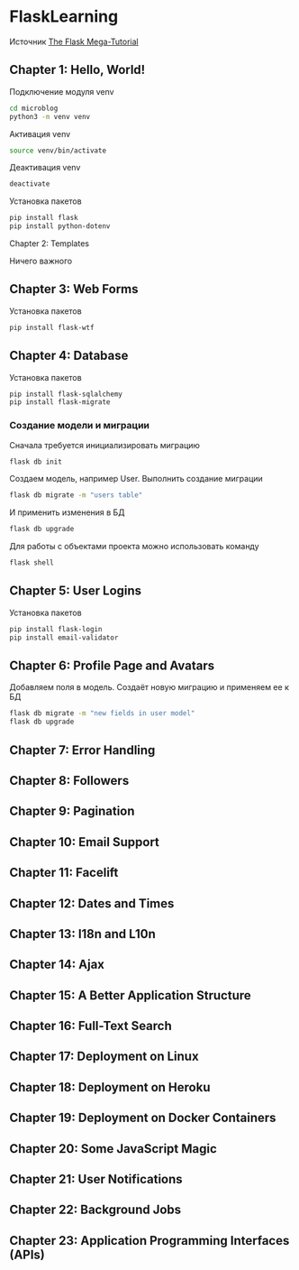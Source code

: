 FlaskLearning
==

Источник [The Flask Mega-Tutorial](https://blog.miguelgrinberg.com/post/the-flask-mega-tutorial-part-i-hello-world)

Chapter 1: Hello, World!
--

Подключение модуля venv

```bash
cd microblog
python3 -m venv venv
```

Активация venv

```bash
source venv/bin/activate
```

Деактивация venv

```bash
deactivate
```

Установка пакетов

```bash
pip install flask
pip install python-dotenv
```

Chapter 2: Templates

Ничего важного

Chapter 3: Web Forms
--

Установка пакетов

```bash
pip install flask-wtf
```

Chapter 4: Database
--

Установка пакетов

```bash
pip install flask-sqlalchemy
pip install flask-migrate
```

### Создание модели и миграции

Сначала требуется инициализировать миграцию

```bash
flask db init
```

Создаем модель, например User. Выполнить создание миграции

```bash
flask db migrate -m "users table"
```

И применить изменения в БД

```bash
flask db upgrade
```

Для работы с объектами проекта можно использовать команду

```bash
flask shell
```

Chapter 5: User Logins
--

Установка пакетов

```bash
pip install flask-login
pip install email-validator
```

Chapter 6: Profile Page and Avatars
--

Добавляем поля в модель. Создаёт новую миграцию и применяем ее к БД

```bash
flask db migrate -m "new fields in user model"
flask db upgrade
```

Chapter 7: Error Handling
--

Chapter 8: Followers
--

Chapter 9: Pagination
--

Chapter 10: Email Support
--

Chapter 11: Facelift
--

Chapter 12: Dates and Times
--

Chapter 13: I18n and L10n
--

Chapter 14: Ajax
--

Chapter 15: A Better Application Structure
--

Chapter 16: Full-Text Search
--

Chapter 17: Deployment on Linux
--

Chapter 18: Deployment on Heroku
--

Chapter 19: Deployment on Docker Containers
--

Chapter 20: Some JavaScript Magic
--

Chapter 21: User Notifications
--

Chapter 22: Background Jobs
--

Chapter 23: Application Programming Interfaces (APIs)
--


